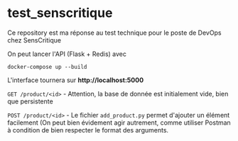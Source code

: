 # test_senscritique
Ce repository est ma réponse au test technique pour le poste de DevOps chez SensCritique

On peut lancer l'API (Flask + Redis) avec 
```
docker-compose up --build
```

L'interface tournera sur **http://localhost:5000** 

`GET /product/<id>` - Attention, la base de donnée est initialement vide, bien que persistente

`POST /product/<id>` - Le fichier `add_product.py` permet d'ajouter un élément facilement (On peut bien évidement agir autrement, comme utiliser Postman à condition de bien respecter le format des arguments.
